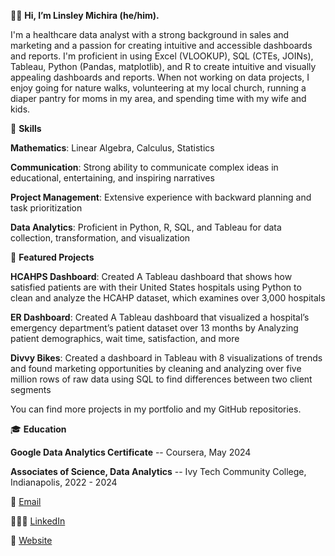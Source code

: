 👋🏿 **Hi, I’m Linsley Michira (he/him).**

I'm a healthcare data analyst with a strong background in sales and marketing and a passion for creating intuitive and accessible dashboards and reports. I'm proficient in using Excel (VLOOKUP), SQL (CTEs, JOINs), Tableau, Python (Pandas, matplotlib), and R to create intuitive and visually appealing dashboards and reports. When not working on data projects, I enjoy going for nature walks, volunteering at my local church, running a diaper pantry for moms in my area, and spending time with my wife and kids.

🧰 **Skills**

**Mathematics**: Linear Algebra, Calculus, Statistics

**Communication**: Strong ability to communicate complex ideas in educational, entertaining, and inspiring narratives

**Project Management**: Extensive experience with backward planning and task prioritization

**Data Analytics**: Proficient in Python, R, SQL, and Tableau for data collection, transformation, and visualization

💼 **Featured Projects**

**HCAHPS Dashboard**: Created A Tableau dashboard that shows how satisfied patients are with their United States hospitals using Python to clean and analyze the HCAHP dataset, which examines over 3,000 hospitals

**ER Dashboard**: Created A Tableau dashboard that visualized a hospital’s emergency department’s patient dataset over 13 months by Analyzing patient demographics, wait time, satisfaction, and more

**Divvy Bikes**: Created a dashboard in Tableau with 8 visualizations of trends and found marketing opportunities by cleaning and analyzing over five million rows of raw data using SQL to find differences between two client segments

You can find more projects in my portfolio and my GitHub repositories.

🎓 **Education**

**Google Data Analytics Certificate** -- Coursera, May 2024

**Associates of Science, Data Analytics** -- Ivy Tech Community College, Indianapolis, 2022 - 2024

📧 [Email
](linsleymichira@outlook.com)

👨🏿‍💼 [LinkedIn
](linkedin.com/in/linsley-michira)

🔗 [Website
](linsleymichira.com)

<!---
linsleymichira/linsleymichira is a ✨ special ✨ repository because its `README.md` (this file) appears on your GitHub profile.
You can click the Preview link to take a look at your changes.
--->

